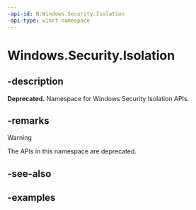```yaml
---
-api-id: N:Windows.Security.Isolation
-api-type: winrt namespace
---
```


<!-- Namespace syntax.
namespace Windows.Security.Isolation 
-->

# Windows.Security.Isolation

## -description

**Deprecated.** Namespace for Windows Security Isolation APIs.

## -remarks

> [!WARNING]
> The APIs in this namespace are deprecated.

## -see-also

## -examples
